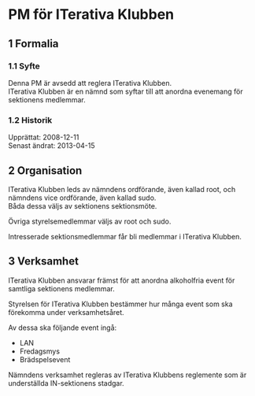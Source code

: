 # PM för ITerativa Klubben

## 1 Formalia

### 1.1 Syfte

Denna PM är avsedd att reglera ITerativa Klubben.  
ITerativa Klubben är en nämnd som syftar till att anordna evenemang för sektionens medlemmar.

### 1.2 Historik

Upprättat: 2008-12-11  
Senast ändrat: 2013-04-15  

## 2 Organisation

ITerativa Klubben leds av nämndens ordförande, även kallad root, och nämndens vice ordförande, även kallad sudo.  
Båda dessa väljs av sektionens sektionsmöte.

Övriga styrelsemedlemmar väljs av root och sudo.

Intresserade sektionsmedlemmar får bli medlemmar i ITerativa Klubben.

## 3 Verksamhet

ITerativa Klubben ansvarar främst för att anordna alkoholfria event för samtliga sektionens medlemmar.

Styrelsen för ITerativa Klubben bestämmer hur många event som ska förekomma under verksamhetsåret.

Av dessa ska följande event ingå:

- LAN  
- Fredagsmys  
- Brädspelsevent

Nämndens verksamhet regleras av ITerativa Klubbens reglemente som är underställda IN-sektionens stadgar.

